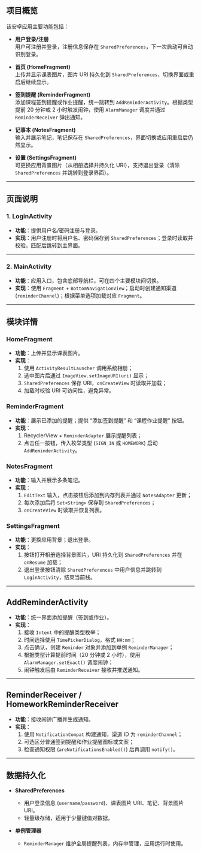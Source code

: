 ## 项目概览

该安卓应用主要功能包括：

- **用户登录/注册**  
  用户可注册并登录，注册信息保存在 `SharedPreferences`，下一次启动可自动识别登录。

- **首页 (HomeFragment)**  
  上传并显示课表图片，图片 URI 持久化到 `SharedPreferences`，切换界面或重启后继续显示。

- **签到提醒 (ReminderFragment)**  
  添加课程签到提醒或作业提醒，统一跳转到 `AddReminderActivity`。根据类型提前 20 分钟或 2 小时触发闹钟，使用 `AlarmManager` 调度并通过 `ReminderReceiver` 弹出通知。

- **记事本 (NotesFragment)**  
  输入并展示笔记，笔记保存在 `SharedPreferences`，界面切换或应用重启后仍然显示。

- **设置 (SettingsFragment)**  
  可更换应用背景图片（从相册选择并持久化 URI），支持退出登录（清除 `SharedPreferences` 并跳转到登录界面）。

---

## 页面说明

### 1. LoginActivity
- **功能**：提供用户名/密码注册与登录。  
- **实现**：用户注册时将用户名、密码保存到 `SharedPreferences`；登录时读取并校验，匹配后跳转到主界面。

---

### 2. MainActivity
- **功能**：应用入口，包含底部导航栏，可在四个主要模块间切换。  
- **实现**：使用 `Fragment` + `BottomNavigationView`；启动时创建通知渠道 (`reminderChannel`)；根据菜单选项加载对应 `Fragment`。

---

## 模块详情

### HomeFragment
- **功能**：上传并显示课表图片。  
- **实现**：  
  1. 使用 `ActivityResultLauncher` 调用系统相册；  
  2. 选中图片后通过 `ImageView.setImageURI(uri)` 显示；  
  3. `SharedPreferences` 保存 URI，`onCreateView` 时读取并加载；  
  4. 加载时校验 URI 可访问性，避免异常。

### ReminderFragment
- **功能**：展示已添加的提醒；提供 “添加签到提醒” 和 “课程作业提醒” 按钮。  
- **实现**：  
  1. RecyclerView + `ReminderAdapter` 展示提醒列表；  
  2. 点击任一按钮，传入枚举类型 (`SIGN_IN` 或 `HOMEWORK`) 启动 `AddReminderActivity`。

### NotesFragment
- **功能**：输入并展示多条笔记。  
- **实现**：  
  1. `EditText` 输入，点击按钮后添加到内存列表并通过 `NotesAdapter` 更新；  
  2. 每次添加后将 `Set<String>` 保存到 `SharedPreferences`；  
  3. `onCreateView` 时读取并恢复列表。

### SettingsFragment
- **功能**：更换应用背景；退出登录。  
- **实现**：  
  1. 按钮打开相册选择背景图片，URI 持久化到 `SharedPreferences` 并在 `onResume` 加载；  
  2. 退出登录按钮清除 `SharedPreferences` 中用户信息并跳转到 `LoginActivity`，结束当前栈。

---

## AddReminderActivity
- **功能**：统一界面添加提醒（签到或作业）。  
- **实现**：  
  1. 接收 `Intent` 中的提醒类型枚举；  
  2. 时间选择使用 `TimePickerDialog`，格式 `HH:mm`；  
  3. 点击确认，创建 `Reminder` 对象并添加到单例 `ReminderManager`；  
  4. 根据类型计算提前时间（20 分钟或 2 小时），使用 `AlarmManager.setExact()` 调度闹钟；  
  5. 闹钟触发后由 `ReminderReceiver` 接收并推送通知。

---

## ReminderReceiver / HomeworkReminderReceiver
- **功能**：接收闹钟广播并生成通知。  
- **实现**：  
  1. 使用 `NotificationCompat` 构建通知，渠道 ID 为 `reminderChannel`；  
  2. 可选区分普通签到提醒和作业提醒图标或文案；  
  3. 检查通知权限 (`areNotificationsEnabled()`) 后再调用 `notify()`。

---

## 数据持久化

- **SharedPreferences**  
  - 用户登录信息 (`username`/`password`)、课表图片 URI、笔记、背景图片 URI。  
  - 轻量级存储，适用于少量键值对数据。

- **单例管理器**  
  - `ReminderManager` 维护全局提醒列表，内存中管理，应用运行时使用。


